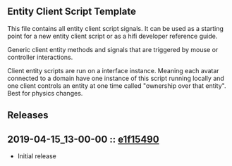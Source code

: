 ## Entity Client Script Template

This file contains all entity client script signals. It can be used as a starting point for a new entity client script or as a hifi developer reference guide.

Generic client entity methods and signals that are triggered by mouse or controller interactions.

Client entity scripts are run on a interface instance. Meaning each avatar connected
to a domain have one instance of this script running locally and one client controls
an entity at one time called "ownership over that entity". Best for physics changes.

## Releases 

## 2019-04-15_13-00-00 :: [e1f15490](https://github.com/highfidelity/hifi-content/commit/e1f15490)
- Initial release